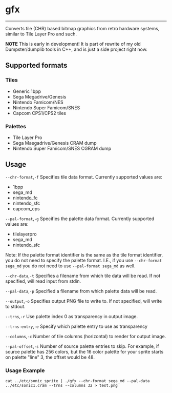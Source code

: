 # gfx
---
Converts tile (CHR) based bitmap graphics from retro hardware systems, similar to Tile Layer Pro and such.

**NOTE**
This is early in development! It is part of rewrite of my old Dumpster/dumplib tools in C++, and is just a side project right now.

## Supported formats
### Tiles
- Generic 1bpp
- Sega Megadrive/Genesis
- Nintendo Famicom/NES
- Nintendo Super Famicom/SNES
- Capcom CPS1/CPS2 tiles

### Palettes
- Tile Layer Pro
- Sega Maegadrive/Genesis CRAM dump
- Nintendo Super Famicom/SNES CGRAM dump

## Usage
```--chr-format```,```-f```
Specifies tile data format. Currently supported values are:
- 1bpp
- sega_md
- nintendo_fc
- nintendo_sfc
- capcom_cps

```--pal-format```,```-g```
Specifies the palette data format. Currently supported values are:
- tilelayerpro
- sega_md
- nintendo_sfc

Note: If the palette format identifier is the same as the tile format identifier, you do not need to specify the palette format. I.E., if you use ```--chr-format sega_md``` you do not need to use ```--pal-format sega_md``` as well.

```--chr-data```,```-t```
Specifies a filename from which tile data will be read. If not specified, will read input from stdin.

```--pal-data```,```-p```
Specified a filename from which palette data will be read.

```--output```,```-o```
Specifies output PNG file to write to. If not specified, will write to stdout.

```--trns```,```-r```
Use palette index 0 as transparency in output image.

```--trns-entry```,```-e```
Specify which palette entry to use as transparency

```--columns```,```-c```
Number of tile columns (horizontal) to render for output image.

```--pal-offset```,```-s```
Number of source palette entries to skip. For example, if source palette has 256 colors, but the 16 color palette for your sprite starts on palette "line" 3, the offset would be 48.

### Usage Example
    cat ../etc/sonic_sprite | ./gfx --chr-format sega_md --pal-data ../etc/sonic1.cram --trns --columns 32 > test.png